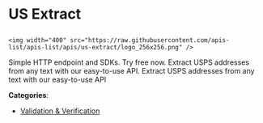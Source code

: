 # US Extract<p align="center">
    <img width="400" src="https://raw.githubusercontent.com/apis-list/apis-list/apis/us-extract/logo_256x256.png" />
</p>

Simple HTTP endpoint and SDKs.  Try free now. Extract USPS addresses from any text with our easy-to-use API. Extract USPS addresses from any text with our easy-to-use API

**Categories**:

- [Validation & Verification](https://github/apis-list/apis-list#validation-and-verification)





